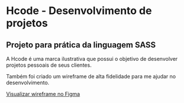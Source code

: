 # Hcode - Desenvolvimento de projetos
## Projeto para prática da linguagem SASS

A Hcode é uma marca ilustrativa que possui o objetivo de desenvolver projetos pessoais de seus clientes.

Também foi criado um wireframe de alta fidelidade para me ajudar no desenvolvimento.

[Visualizar wireframe no Figma](https://www.figma.com/file/PqmXElvnXD2S7zzL7o0onK/projeto-hcode?node-id=0%3A1&t=zG6dy2e6XZK0F38t-1)
